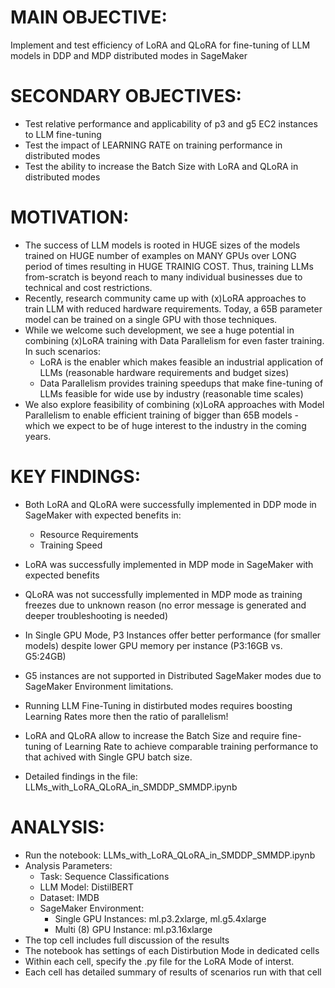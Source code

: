 # MAIN OBJECTIVE: 
Implement and test efficiency of LoRA and QLoRA for fine-tuning of LLM models in DDP and MDP distributed modes in SageMaker
           
# SECONDARY OBJECTIVES: 
- Test relative performance and applicability of p3 and g5 EC2 instances to LLM fine-tuning
- Test the impact of LEARNING RATE on training performance in distributed modes
- Test the ability to increase the Batch Size with LoRA and QLoRA in distributed modes


# MOTIVATION:
- The success of LLM models is rooted in HUGE sizes of the models trained on HUGE number of examples on MANY GPUs over LONG period of times resulting in HUGE TRAINIG COST. Thus, training LLMs from-scratch is beyond reach to many individual businesses due to technical and cost restrictions.
- Recently, research community came up with (x)LoRA approaches to train LLM with reduced hardware requirements. Today, a 65B parameter model can be trained on a single GPU with those techniques.
- While we welcome such development, we see a huge potential in combining (x)LoRA training with Data Parallelism for even faster training. In such scenarios:
  - LoRA is the enabler which makes feasible an industrial application of LLMs (reasonable hardware requirements and budget sizes)
  - Data Parallelism provides training speedups that make fine-tuning of LLMs feasible for wide use by industry (reasonable time scales)
- We also explore feasibility of combining (x)LoRA approaches with Model Parallelism to enable efficient training of bigger than 65B models - which we expect to be of huge interest to the industry in the coming years.


# KEY FINDINGS:
- Both LoRA and QLoRA were successfully implemented in DDP mode in SageMaker with expected benefits in:
    - Resource Requirements
    - Training Speed
- LoRA was successfully implemented in MDP mode in SageMaker with expected benefits
- QLoRA was not successfully implemented in MDP mode as training freezes due to unknown reason (no error message is generated and deeper troubleshooting is needed)
- In Single GPU Mode, P3 Instances offer better performance (for smaller models) despite lower GPU memory per instance (P3:16GB vs. G5:24GB)
- G5 instances are not supported in Distributed SageMaker modes due to SageMaker Environment limitations.
- Running LLM Fine-Tuning in distirbuted modes requires boosting Learning Rates more then the ratio of parallelism!
- LoRA and QLoRA allow to increase the Batch Size and require fine-tuning of Learning Rate to achieve comparable training performance to that achived with Single GPU batch size.

- Detailed findings in the file: LLMs_with_LoRA_QLoRA_in_SMDDP_SMMDP.ipynb


# ANALYSIS:
- Run the notebook: LLMs_with_LoRA_QLoRA_in_SMDDP_SMMDP.ipynb
- Analysis Parameters:
  - Task: Sequence Classifications
  - LLM Model: DistilBERT
  - Dataset: IMDB
  - SageMaker Environment:
    - Single GPU Instances: ml.p3.2xlarge, ml.g5.4xlarge
    - Multi (8) GPU Instance: ml.p3.16xlarge
- The top cell includes full discussion of the results
- The notebook has settings of each Distirbution Mode in dedicated cells
- Within each cell, specify the .py file for the LoRA Mode of interst.
- Each cell has detailed summary of results of scenarios run with that cell
